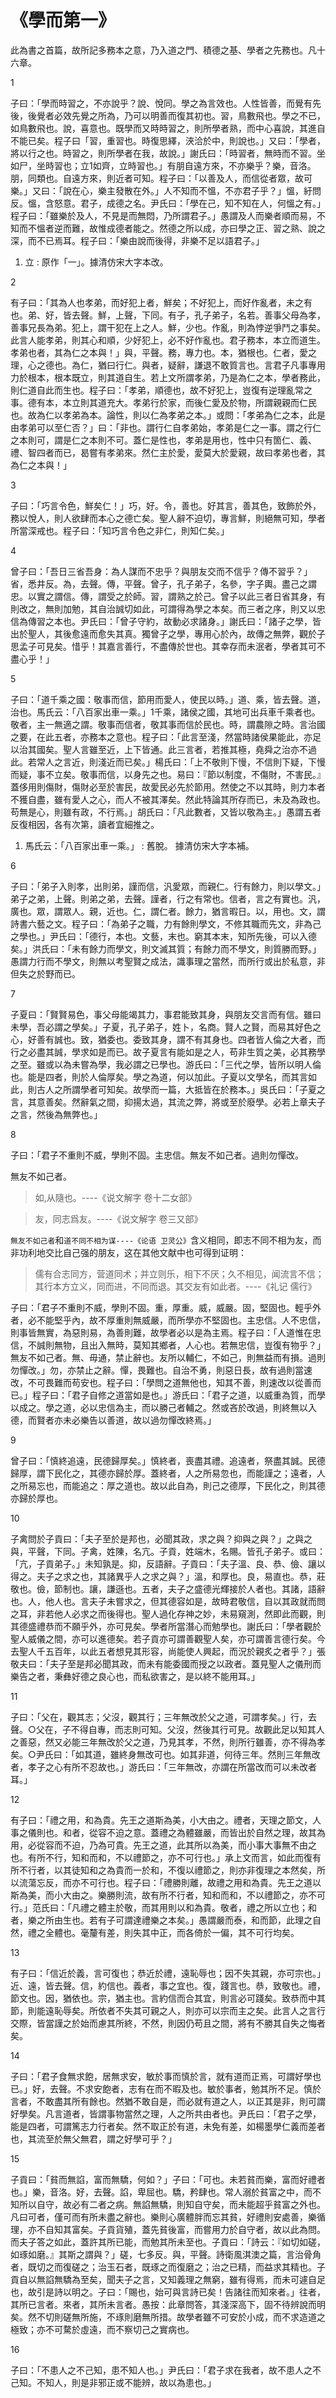 # 《學而第一》

此為書之首篇，故所記多務本之意，乃入道之門、積德之基、學者之先務也。凡十六章。

1

子曰：「學而時習之，不亦說乎？說、悅同。學之為言效也。人性皆善，而覺有先後，後覺者必效先覺之所為，乃可以明善而復其初也。習，鳥數飛也。學之不已，如鳥數飛也。說，喜意也。既學而又時時習之，則所學者熟，而中心喜說，其進自不能已矣。程子曰「習，重習也。時復思繹，浹洽於中，則說也。」又曰：「學者，將以行之也。時習之，則所學者在我，故說。」謝氏曰：「時習者，無時而不習。坐如尸，坐時習也；立1如齊，立時習也。」有朋自遠方來，不亦樂乎？樂，音洛。朋，同類也。自遠方來，則近者可知。程子曰：「以善及人，而信從者眾，故可樂。」又曰：「說在心，樂主發散在外。」人不知而不慍，不亦君子乎？」慍，紆問反。慍，含怒意。君子，成德之名。尹氏曰：「學在己，知不知在人，何慍之有。」程子曰：「雖樂於及人，不見是而無悶，乃所謂君子。」愚謂及人而樂者順而易，不知而不慍者逆而難，故惟成德者能之。然德之所以成，亦曰學之正、習之熟、說之深，而不已焉耳。程子曰：「樂由說而後得，非樂不足以語君子。」
1. 立 : 原作「一」。據清仿宋大字本改。

2

有子曰：「其為人也孝弟，而好犯上者，鮮矣；不好犯上，而好作亂者，未之有也。弟、好，皆去聲。鮮，上聲，下同。有子，孔子弟子，名若。善事父母為孝，善事兄長為弟。犯上，謂干犯在上之人。鮮，少也。作亂，則為悖逆爭鬥之事矣。此言人能孝弟，則其心和順，少好犯上，必不好作亂也。君子務本，本立而道生。孝弟也者，其為仁之本與！」與，平聲。務，專力也。本，猶根也。仁者，愛之理，心之德也。為仁，猶曰行仁。與者，疑辭，謙退不敢質言也。言君子凡事專用力於根本，根本既立，則其道自生。若上文所謂孝弟，乃是為仁之本，學者務此，則仁道自此而生也。程子曰：「孝弟，順德也，故不好犯上，豈復有逆理亂常之事。德有本，本立則其道充大。孝弟行於家，而後仁愛及於物，所謂親親而仁民也。故為仁以孝弟為本。論性，則以仁為孝弟之本。」或問：「孝弟為仁之本，此是由孝弟可以至仁否？」曰：「非也。謂行仁自孝弟始，孝弟是仁之一事。謂之行仁之本則可，謂是仁之本則不可。蓋仁是性也，孝弟是用也，性中只有箇仁、義、禮、智四者而已，曷嘗有孝弟來。然仁主於愛，愛莫大於愛親，故曰孝弟也者，其為仁之本與！」

3

子曰：「巧言令色，鮮矣仁！」巧，好。令，善也。好其言，善其色，致飾於外，務以悅人，則人欲肆而本心之德亡矣。聖人辭不迫切，專言鮮，則絕無可知，學者所當深戒也。程子曰：「知巧言令色之非仁，則知仁矣。」

4

曾子曰：「吾日三省吾身：為人謀而不忠乎？與朋友交而不信乎？傳不習乎？」省，悉井反。為，去聲。傳，平聲。曾子，孔子弟子，名參，字子輿。盡己之謂忠。以實之謂信。傳，謂受之於師。習，謂熟之於己。曾子以此三者日省其身，有則改之，無則加勉，其自治誠切如此，可謂得為學之本矣。而三者之序，則又以忠信為傳習之本也。尹氏曰：「曾子守約，故動必求諸身。」謝氏曰：「諸子之學，皆出於聖人，其後愈遠而愈失其真。獨曾子之學，專用心於內，故傳之無弊，觀於子思孟子可見矣。惜乎！其嘉言善行，不盡傳於世也。其幸存而未泯者，學者其可不盡心乎！」

5

子曰：「道千乘之國：敬事而信，節用而愛人，使民以時。」道、乘，皆去聲。道，治也。馬氏云：「八百家出車一乘。」1千乘，諸侯之國，其地可出兵車千乘者也。敬者，主一無適之謂。敬事而信者，敬其事而信於民也。時，謂農隙之時。言治國之要，在此五者，亦務本之意也。程子曰：「此言至淺，然當時諸侯果能此，亦足以治其國矣。聖人言雖至近，上下皆通。此三言者，若推其極，堯舜之治亦不過此。若常人之言近，則淺近而已矣。」楊氏曰：「上不敬則下慢，不信則下疑，下慢而疑，事不立矣。敬事而信，以身先之也。易曰：『節以制度，不傷財，不害民。』蓋侈用則傷財，傷財必至於害民，故愛民必先於節用。然使之不以其時，則力本者不獲自盡，雖有愛人之心，而人不被其澤矣。然此特論其所存而已，未及為政也。苟無是心，則雖有政，不行焉。」胡氏曰：「凡此數者，又皆以敬為主。」愚謂五者反復相因，各有次第，讀者宜細推之。
1. 馬氏云：「八百家出車一乘。」 : 舊脫。 據清仿宋大字本補。

6

子曰：「弟子入則孝，出則弟，謹而信，汎愛眾，而親仁。行有餘力，則以學文。」弟子之弟，上聲。則弟之弟，去聲。謹者，行之有常也。信者，言之有實也。汎，廣也。眾，謂眾人。親，近也。仁，謂仁者。餘力，猶言暇日。以，用也。文，謂詩書六藝之文。程子曰：「為弟子之職，力有餘則學文，不修其職而先文，非為己之學也。」尹氏曰：「德行，本也。文藝，末也。窮其本末，知所先後，可以入德矣。」洪氏曰：「未有餘力而學文，則文滅其質；有餘力而不學文，則質勝而野。」愚謂力行而不學文，則無以考聖賢之成法，識事理之當然，而所行或出於私意，非但失之於野而已。

7

子夏曰：「賢賢易色，事父母能竭其力，事君能致其身，與朋友交言而有信。雖曰未學，吾必謂之學矣。」子夏，孔子弟子，姓卜，名商。賢人之賢，而易其好色之心，好善有誠也。致，猶委也。委致其身，謂不有其身也。四者皆人倫之大者，而行之必盡其誠，學求如是而已。故子夏言有能如是之人，苟非生質之美，必其務學之至。雖或以為未嘗為學，我必謂之已學也。游氏曰：「三代之學，皆所以明人倫也。能是四者，則於人倫厚矣。學之為道，何以加此。子夏以文學名，而其言如此，則古人之所謂學者可知矣。故學而一篇，大抵皆在於務本。」吳氏曰：「子夏之言，其意善矣。然辭氣之間，抑揚太過，其流之弊，將或至於廢學。必若上章夫子之言，然後為無弊也。」

8

子曰：「君子不重則不威，學則不固。主忠信。無友不如己者。過則勿憚改。

無友不如己者。

>如,从隨也。----《说文解字  卷十二女部》

>友，同志爲友。----《说文解字  卷三又部》

`無友不如己者`和`道不同不相为谋----《论语 卫灵公》`含义相同，即志不同不相为友，而非功利地交比自己强的朋友，这在其他文献中也可得到证明：

>儒有合志同方，营道同术；并立则乐，相下不厌；久不相见，闻流言不信；其行本方立义，同而进，不同而退。其交友有如此者。----《礼记 儒行》

子曰：「君子不重則不威，學則不固。重，厚重。威，威嚴。固，堅固也。輕乎外者，必不能堅乎內，故不厚重則無威嚴，而所學亦不堅固也。主忠信。人不忠信，則事皆無實，為惡則易，為善則難，故學者必以是為主焉。程子曰：「人道惟在忠信，不誠則無物，且出入無時，莫知其鄉者，人心也。若無忠信，豈復有物乎？」無友不如己者。無、毋通，禁止辭也。友所以輔仁，不如己，則無益而有損。過則勿憚改。」勿，亦禁止之辭。憚，畏難也。自治不勇，則惡日長，故有過則當速改，不可畏難而苟安也。程子曰：「學問之道無他也，知其不善，則速改以從善而已。」程子曰：「君子自修之道當如是也。」游氏曰：「君子之道，以威重為質，而學以成之。學之道，必以忠信為主，而以勝己者輔之。然或吝於改過，則終無以入德，而賢者亦未必樂告以善道，故以過勿憚改終焉。」

9

曾子曰：「慎終追遠，民德歸厚矣。」慎終者，喪盡其禮。追遠者，祭盡其誠。民德歸厚，謂下民化之，其德亦歸於厚。蓋終者，人之所易忽也，而能謹之；遠者，人之所易忘也，而能追之：厚之道也。故以此自為，則己之德厚，下民化之，則其德亦歸於厚也。

10

子禽問於子貢曰：「夫子至於是邦也，必聞其政，求之與？抑與之與？」之與之與，平聲，下同。子禽，姓陳，名亢。子貢，姓端木，名賜。皆孔子弟子。或曰：「亢，子貢弟子。」未知孰是。抑，反語辭。子貢曰：「夫子溫、良、恭、儉、讓以得之。夫子之求之也，其諸異乎人之求之與？」溫，和厚也。良，易直也。恭，莊敬也。儉，節制也。讓，謙遜也。五者，夫子之盛德光輝接於人者也。其諸，語辭也。人，他人也。言夫子未嘗求之，但其德容如是，故時君敬信，自以其政就而問之耳，非若他人必求之而後得也。聖人過化存神之妙，未易窺測，然即此而觀，則其德盛禮恭而不願乎外，亦可見矣。學者所當潛心而勉學也。謝氏曰：「學者觀於聖人威儀之間，亦可以進德矣。若子貢亦可謂善觀聖人矣，亦可謂善言德行矣。今去聖人千五百年，以此五者想見其形容，尚能使人興起，而況於親炙之者乎？」張敬夫曰：「夫子至是邦必聞其政，而未有能委國而授之以政者。蓋見聖人之儀刑而樂告之者，秉彝好德之良心也，而私欲害之，是以終不能用耳。」

11

子曰：「父在，觀其志；父沒，觀其行；三年無改於父之道，可謂孝矣。」行，去聲。○父在，子不得自專，而志則可知。父沒，然後其行可見。故觀此足以知其人之善惡，然又必能三年無改於父之道，乃見其孝，不然，則所行雖善，亦不得為孝矣。○尹氏曰：「如其道，雖終身無改可也。如其非道，何待三年。然則三年無改者，孝子之心有所不忍故也。」游氏曰：「三年無改，亦謂在所當改而可以未改者耳。」

12

有子曰：「禮之用，和為貴。先王之道斯為美，小大由之。禮者，天理之節文，人事之儀則也。和者，從容不迫之意。蓋禮之為體雖嚴，而皆出於自然之理，故其為用，必從容而不迫，乃為可貴。先王之道，此其所以為美，而小事大事無不由之也。有所不行，知和而和，不以禮節之，亦不可行也。」承上文而言，如此而復有所不行者，以其徒知和之為貴而一於和，不復以禮節之，則亦非復理之本然矣，所以流蕩忘反，而亦不可行也。程子曰：「禮勝則離，故禮之用和為貴。先王之道以斯為美，而小大由之。樂勝則流，故有所不行者，知和而和，不以禮節之，亦不可行。」范氏曰：「凡禮之體主於敬，而其用則以和為貴。敬者，禮之所以立也；和者，樂之所由生也。若有子可謂達禮樂之本矣。」愚謂嚴而泰，和而節，此理之自然，禮之全體也。毫釐有差，則失其中正，而各倚於一偏，其不可行均矣。

13

有子曰：「信近於義，言可復也；恭近於禮，遠恥辱也；因不失其親，亦可宗也。」近、遠，皆去聲。信，約信也。義者，事之宜也。復，踐言也。恭，致敬也。禮，節文也。因，猶依也。宗，猶主也。言約信而合其宜，則言必可踐矣。致恭而中其節，則能遠恥辱矣。所依者不失其可親之人，則亦可以宗而主之矣。此言人之言行交際，皆當謹之於始而慮其所終，不然，則因仍苟且之間，將有不勝其自失之悔者矣。

14

子曰：「君子食無求飽，居無求安，敏於事而慎於言，就有道而正焉，可謂好學也已。」好，去聲。不求安飽者，志有在而不暇及也。敏於事者，勉其所不足。慎於言者，不敢盡其所有餘也。然猶不敢自是，而必就有道之人，以正其是非，則可謂好學矣。凡言道者，皆謂事物當然之理，人之所共由者也。尹氏曰：「君子之學，能是四者，可謂篤志力行者矣。然不取正於有道，未免有差，如楊墨學仁義而差者也，其流至於無父無君，謂之好學可乎？」

15

子貢曰：「貧而無諂，富而無驕，何如？」子曰：「可也。未若貧而樂，富而好禮者也。」樂，音洛。好，去聲。諂，卑屈也。驕，矜肆也。常人溺於貧富之中，而不知所以自守，故必有二者之病。無諂無驕，則知自守矣，而未能超乎貧富之外也。凡曰可者，僅可而有所未盡之辭也。樂則心廣體胖而忘其貧，好禮則安處善，樂循理，亦不自知其富矣。子貢貨殖，蓋先貧後富，而嘗用力於自守者，故以此為問。而夫子答之如此，蓋許其所已能，而勉其所未至也。子貢曰：「詩云：『如切如磋，如琢如磨。』其斯之謂與？」磋，七多反。與，平聲。詩衛風淇澳之篇，言治骨角者，既切之而復磋之；治玉石者，既琢之而復磨之；治之已精，而益求其精也。子貢自以無諂無驕為至矣，聞夫子之言，又知義理之無窮，雖有得焉，而未可遽自足也，故引是詩以明之。子曰：「賜也，始可與言詩已矣！告諸往而知來者。」往者，其所已言者。來者，其所未言者。愚按：此章問答，其淺深高下，固不待辨說而明矣。然不切則磋無所施，不琢則磨無所措。故學者雖不可安於小成，而不求造道之極致；亦不可騖於虛遠，而不察切己之實病也。

16

子曰：「不患人之不己知，患不知人也。」尹氏曰：「君子求在我者，故不患人之不己知。不知人，則是非邪正或不能辨，故以為患也。」








